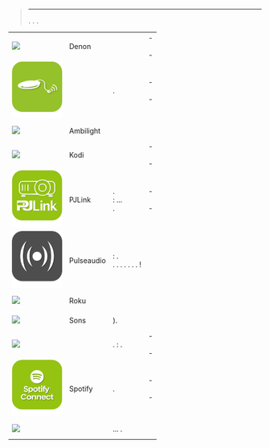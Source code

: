 
>****
>. . .
> [](https://market.jeedom.com/index.php?v=d&p=market&type=plugin&categorie=multimedia) 


| | | | |
|--- | --- | --- | ---|
|<img src="denonavr/denonavr_icon.png" class="pluginLogo" width="100" />|Denon||[](denonavr/index.md) - [](denonavr/beta/index.md)<br/>[](https://market.jeedom.com/index.php?v=d&p=market_display&id=2077)<br/>[](denonavr/changelog.md) - [](denonavr/beta/changelog.md)|
|<img src="harmonyhub/harmonyhub_icon.png" class="pluginLogo" width="100" />||.|[](harmonyhub/index.md) - [](harmonyhub/beta/index.md)<br/>[](https://market.jeedom.com/index.php?v=d&p=market_display&id=1599)<br/>[](harmonyhub/changelog.md) - [](harmonyhub/beta/changelog.md)|
|<img src="hyperion2/hyperion2_icon.png" class="pluginLogo" width="100" />|Ambilight||[](hyperion2/index.md)<br/>[](https://market.jeedom.com/index.php?v=d&p=market_display&id=1909)<br/>[](hyperion2/changelog.md)|
|<img src="kodi/kodi_icon.png" class="pluginLogo" width="100" />|Kodi||[](kodi/index.md) - [](kodi/beta/index.md)<br/>[](https://market.jeedom.com/index.php?v=d&p=market_display&id=1398)<br/>[](kodi/changelog.md) - [](kodi/beta/changelog.md)|
|<img src="pjlink/pjlink_icon.png" class="pluginLogo" width="100" />|PJLink|.<br>  : ...<br> .|[](pjlink/index.md) - [](pjlink/beta/index.md)<br/>[](https://market.jeedom.com/index.php?v=d&p=market_display&id=4034)<br/>[](pjlink/changelog.md) - [](pjlink/beta/changelog.md)|
|<img src="pulseaudio/pulseaudio_icon.png" class="pluginLogo" width="100" />|Pulseaudio| : .<br/>. . . . . . .  !|[](pulseaudio/index.md)<br/>[](https://market.jeedom.com/index.php?v=d&p=market_display&id=2704)<br/>[](pulseaudio/changelog.md)|
|<img src="roku/roku_icon.png" class="pluginLogo" width="100" />|Roku||[](roku/index.md)<br/>[](https://market.jeedom.com/index.php?v=d&p=market_display&id=2301)<br/>[](roku/changelog.md)|
|<img src="songs/songs_icon.png" class="pluginLogo" width="100" />|Sons|).|[](songs/index.md)<br/>[](https://market.jeedom.com/index.php?v=d&p=market_display&id=3794)<br/>[](songs/changelog.md)|
|<img src="sonos3/sonos3_icon.png" class="pluginLogo" width="100" />||.  : .|[](sonos3/index.md) - [](sonos3/beta/index.md)<br/>[](https://market.jeedom.com/index.php?v=d&p=market_display&id=1502)<br/>[](sonos3/changelog.md) - [](sonos3/beta/changelog.md)|
|<img src="spotifyconnect/spotifyconnect_icon.png" class="pluginLogo" width="100" />|Spotify|.|[](spotifyconnect/index.md) - [](spotifyconnect/beta/index.md)<br/>[](https://market.jeedom.com/index.php?v=d&p=market_display&id=4152)<br/>[](spotifyconnect/changelog.md) - [](spotifyconnect/beta/changelog.md)|
|<img src="squeezeboxcontrol/squeezeboxcontrol_icon.png" class="pluginLogo" width="100" />||... .|[](squeezeboxcontrol/index.md)<br/>[](https://market.jeedom.com/index.php?v=d&p=market_display&id=1710)<br/>[](squeezeboxcontrol/changelog.md)|
